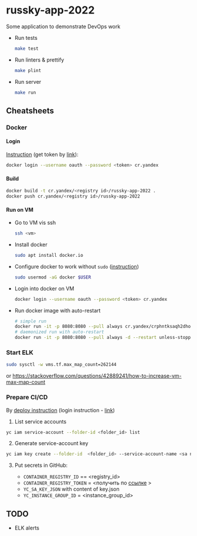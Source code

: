 # russky-app-2022

Some application to demonstrate DevOps work

* Run tests
    ```bash
    make test
    ```
* Run linters & prettify
    ```bash
    make plint
    ```
* Run server
    ```bash
    make run
    ```

## Cheatsheets

### Docker

#### Login

[Instruction](https://cloud.yandex.ru/docs/container-registry/operations/authentication) (get token
by [link](https://oauth.yandex.ru/authorize?response_type=token&client_id=1a6990aa636648e9b2ef855fa7bec2fb)):

```bash
docker login --username oauth --password <token> cr.yandex
```

#### Build

```bash
docker build -t cr.yandex/<registry id>/russky-app-2022 .
docker push cr.yandex/<registry id>/russky-app-2022
```

#### Run on VM

* Go to VM vis ssh
  ```bash
  ssh <vm>
  ```
* Install docker
  ```bash
  sudo apt install docker.io
  ```
* Configure docker to work without `sudo` ([instruction](https://docs.docker.com/engine/install/linux-postinstall/))
  ```bash
  sudo usermod -aG docker $USER
  ```
* Login into docker on VM
  ```bash
  docker login --username oauth --password <token> cr.yandex
  ```
* Run docker image with auto-restart
  ```bash
  # simple run
  docker run -it -p 8080:8080 --pull always cr.yandex/crphntksaqh2dho7ale3/russky-app-2022
  # daemonized run with auto-restart
  docker run -it -p 8080:8080 --pull always -d --restart unless-stopped cr.yandex/crphntksaqh2dho7ale3/russky-app-2022
  ```

### Start ELK

```bash
sudo sysctl -w vms.tf.max_map_count=262144
```
or https://stackoverflow.com/questions/42889241/how-to-increase-vm-max-map-count

### Prepare CI/CD

By [deploy instruction](https://cloud.yandex.ru/docs/cos/tutorials/vm-update) (login instruction - [link](https://cloud.yandex.ru/docs/cli/quickstart))

1. List service accounts
  ```bash
  yc iam service-account --folder-id <folder_id> list
  ```
2. Generate service-account key
  ```bash
  yc iam key create --folder-id  <folder_id> --service-account-name <sa name> --output key.json
  ```
3. Put secrets in GitHub:

   * `CONTAINER_REGISTRY_ID` == <registry_id>
   * `CONTAINER_REGISTRY_TOKEN` = <получить по [ссылке](https://oauth.yandex.ru/authorize?response_type=token&client_id=1a6990aa636648e9b2ef855fa7bec2fb) >
   * `YC_SA_KEY_JSON` with content of key.json
   * `YC_INSTANCE_GROUP_ID` = <instance_group_id>

## TODO

* ELK alerts
